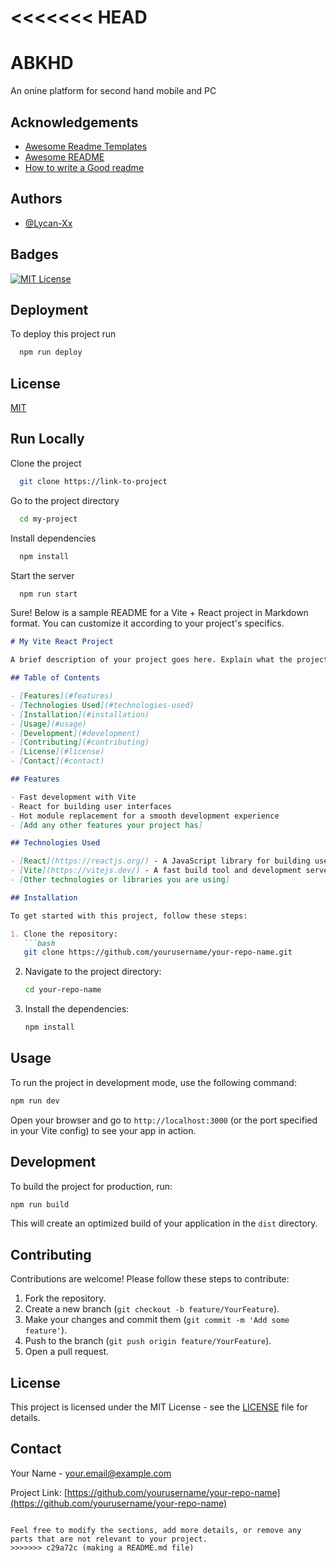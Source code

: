 
<<<<<<< HEAD
=======
# ABKHD

An onine platform for second hand mobile and PC

## Acknowledgements

 - [Awesome Readme Templates](https://awesomeopensource.com/project/elangosundar/awesome-README-templates)
 - [Awesome README](https://github.com/matiassingers/awesome-readme)
 - [How to write a Good readme](https://bulldogjob.com/news/449-how-to-write-a-good-readme-for-your-github-project)


## Authors

- [@Lycan-Xx](https://github.com/Lycan-Xx/)


## Badges



[![MIT License](https://img.shields.io/badge/License-MIT-green.svg)](https://choosealicense.com/licenses/mit/)


## Deployment

To deploy this project run

```bash
  npm run deploy
```


## License

[MIT](https://choosealicense.com/licenses/mit/)


## Run Locally

Clone the project

```bash
  git clone https://link-to-project
```

Go to the project directory

```bash
  cd my-project
```

Install dependencies

```bash
  npm install
```

Start the server

```bash
  npm run start
```

Sure! Below is a sample README for a Vite + React project in Markdown format. You can customize it according to your project's specifics.

```markdown
# My Vite React Project

A brief description of your project goes here. Explain what the project does and its purpose.

## Table of Contents

- [Features](#features)
- [Technologies Used](#technologies-used)
- [Installation](#installation)
- [Usage](#usage)
- [Development](#development)
- [Contributing](#contributing)
- [License](#license)
- [Contact](#contact)

## Features

- Fast development with Vite
- React for building user interfaces
- Hot module replacement for a smooth development experience
- [Add any other features your project has]

## Technologies Used

- [React](https://reactjs.org/) - A JavaScript library for building user interfaces
- [Vite](https://vitejs.dev/) - A fast build tool and development server
- [Other technologies or libraries you are using]

## Installation

To get started with this project, follow these steps:

1. Clone the repository:
   ```bash
   git clone https://github.com/yourusername/your-repo-name.git
   ```

2. Navigate to the project directory:
   ```bash
   cd your-repo-name
   ```

3. Install the dependencies:
   ```bash
   npm install
   ```

## Usage

To run the project in development mode, use the following command:

```bash
npm run dev
```

Open your browser and go to `http://localhost:3000` (or the port specified in your Vite config) to see your app in action.

## Development

To build the project for production, run:

```bash
npm run build
```

This will create an optimized build of your application in the `dist` directory.

## Contributing

Contributions are welcome! Please follow these steps to contribute:

1. Fork the repository.
2. Create a new branch (`git checkout -b feature/YourFeature`).
3. Make your changes and commit them (`git commit -m 'Add some feature'`).
4. Push to the branch (`git push origin feature/YourFeature`).
5. Open a pull request.

## License

This project is licensed under the MIT License - see the [LICENSE](LICENSE) file for details.

## Contact

Your Name - [your.email@example.com](mailto:your.email@example.com)

Project Link: [https://github.com/yourusername/your-repo-name](https://github.com/yourusername/your-repo-name)
```

Feel free to modify the sections, add more details, or remove any parts that are not relevant to your project.
>>>>>>> c29a72c (making a README.md file)
